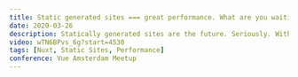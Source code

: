 ```yaml
---
title: Static generated sites === great performance. What are you waiting for?
date: 2020-03-26
description: Statically generated sites are the future. Seriously. With frameworks like Nuxt we can build really cool sites that look and feel like a single page application but are actually static generated. That means no need for a server but most importantly performance is amazing. Everything is generated at build time.
video: wTN6BPvs_6g?start=4530
tags: [Nuxt, Static Sites, Performance]
conference: Vue Amsterdam Meetup
---
```

